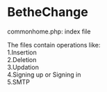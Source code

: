 # BetheChange

commonhome.php: index file

The files contain operations like:<br>
1.Insertion<br>
2.Deletion<br>
3.Updation<br>
4.Signing up or Signing in<br>
5.SMTP<br>
